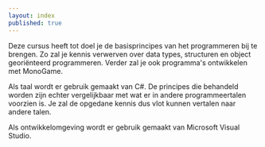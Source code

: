 ```yaml
---
layout: index
published: true
---
```


Deze cursus heeft tot doel je de basisprincipes van het programmeren bij te brengen. Zo zal je kennis verwerven over data types, structuren en object georiënteerd programmeren. Verder zal je ook programma's ontwikkelen met MonoGame. 

Als taal wordt er gebruik gemaakt van C#. De principes die behandeld worden zijn echter vergelijkbaar met wat er in andere programmeertalen voorzien is. Je zal de opgedane kennis dus vlot kunnen vertalen naar andere talen.

Als ontwikkelomgeving wordt er gebruik gemaakt van Microsoft Visual Studio.



